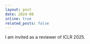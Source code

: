 ```yaml
---
layout: post
date: 2024-08
inline: true
related_posts: false
---
```


I am invited as a reviewer of ICLR 2025.
